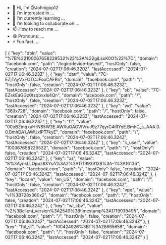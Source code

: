 - 👋 Hi, I’m @Johnigop12
- 👀 I’m interested in ...
- 🌱 I’m currently learning ...
- 💞️ I’m looking to collaborate on ...
- 📫 How to reach me ...
- 😄 Pronouns: ...
- ⚡ Fun fact: ...

<!---
Johnigop12/Johnigop12 is a ✨ special ✨ repository because its `README.md` (this file) appears on your GitHub profile.
You can click the Preview link to take a look at your changes.
--->
[
    {
        "key": "dbln",
        "value": "%7B%22100067658229532%22%3A%22giLsuK0O%22%7D",
        "domain": "facebook.com",
        "path": "/login/device-based/",
        "hostOnly": false,
        "creation": "2024-07-02T17:06:46.320Z",
        "lastAccessed": "2024-07-02T17:06:46.323Z"
    },
    {
        "key": "datr",
        "value": "7C-EZjTAyVxFOTCJFooCAEBo",
        "domain": "facebook.com",
        "path": "/",
        "hostOnly": false,
        "creation": "2024-07-02T17:06:46.323Z",
        "lastAccessed": "2024-07-02T17:06:46.323Z"
    },
    {
        "key": "sb",
        "value": "7C-EZskEaGGz0tzqbvxls4Qn",
        "domain": "facebook.com",
        "path": "/",
        "hostOnly": false,
        "creation": "2024-07-02T17:06:46.323Z",
        "lastAccessed": "2024-07-02T17:06:46.323Z"
    },
    {
        "key": "wd",
        "value": "360x728",
        "domain": "facebook.com",
        "path": "/",
        "hostOnly": false,
        "creation": "2024-07-02T17:06:46.323Z",
        "lastAccessed": "2024-07-02T17:06:46.323Z"
    },
    {
        "key": "fr",
        "value": "00oBZmqxuHrN85W3E.AWXuOAGVlVruJ9z77qyrC4iRYoE.BmhC_s..AAA.0.0.BmhDA1.AWUxIPT7kyE",
        "domain": "facebook.com",
        "path": "/",
        "hostOnly": false,
        "creation": "2024-07-02T17:06:46.324Z",
        "lastAccessed": "2024-07-02T17:06:46.324Z"
    },
    {
        "key": "c_user",
        "value": "100067658229532",
        "domain": "facebook.com",
        "path": "/",
        "hostOnly": false,
        "creation": "2024-07-02T17:06:46.324Z",
        "lastAccessed": "2024-07-02T17:06:46.324Z"
    },
    {
        "key": "xs",
        "value": "8%3AynsLLOpuz8XYsA%3A2%3A1719939128%3A-1%3A16136",
        "domain": "facebook.com",
        "path": "/",
        "hostOnly": false,
        "creation": "2024-07-02T17:06:46.324Z",
        "lastAccessed": "2024-07-02T17:06:46.324Z"
    },
    {
        "key": "locale",
        "value": "en_US",
        "domain": "facebook.com",
        "path": "/",
        "hostOnly": false,
        "creation": "2024-07-02T17:06:46.324Z",
        "lastAccessed": "2024-07-02T17:06:46.324Z"
    },
    {
        "key": "vpd",
        "value": "v1%3B728x360x2",
        "domain": "facebook.com",
        "path": "/",
        "hostOnly": false,
        "creation": "2024-07-02T17:06:46.324Z",
        "lastAccessed": "2024-07-02T17:06:46.324Z"
    },
    {
        "key": "wl_cbv",
        "value": "v2%3Bclient_version%3A2549%3Btimestamp%3A1719939495",
        "domain": "facebook.com",
        "path": "/",
        "hostOnly": false,
        "creation": "2024-07-02T17:06:46.324Z",
        "lastAccessed": "2024-07-02T17:06:46.324Z"
    },
    {
        "key": "fbl_st",
        "value": "100424926%3BT%3A28665658",
        "domain": "facebook.com",
        "path": "/",
        "hostOnly": false,
        "creation": "2024-07-02T17:06:46.324Z",
        "lastAccessed": "2024-07-02T17:06:46.324Z"
    }
]

